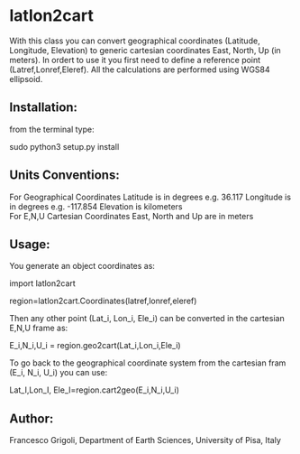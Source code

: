 # latlon2cart
With this class you can convert geographical coordinates (Latitude, Longitude, Elevation)
to generic cartesian coordinates East, North, Up (in meters). In ordert to use it you first need to define
a reference point (Latref,Lonref,Eleref). All the calculations are performed using WGS84 ellipsoid.

## Installation:
from the terminal type:

sudo python3 setup.py install

## Units Conventions: 
For Geographical Coordinates
Latitude is in degrees e.g. 36.117
Longitude is in degrees e.g. -117.854
Elevation is kilometers   
For E,N,U Cartesian Coordinates
East, North and Up are in meters

## Usage:
You generate an object coordinates as:

import latlon2cart
    
region=latlon2cart.Coordinates(latref,lonref,eleref)
    
Then any other point (Lat_i, Lon_i, Ele_i) can be converted in the cartesian E,N,U frame as:

E_i,N_i,U_i = region.geo2cart(Lat_i,Lon_i,Ele_i)

To go back to the geographical coordinate system from the cartesian fram (E_i, N_i, U_i) you can use:

Lat_I,Lon_I, Ele_I=region.cart2geo(E_i,N_i,U_i)

## Author: 
Francesco Grigoli, 
Department of Earth Sciences, 
University of Pisa,
Italy
